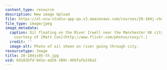 ```yaml
---
content_type: resource
description: New image Upload
file: https://ol-ocw-studio-app-qa.s3.amazonaws.com/courses/20-104j-chemicals-in-the-environment-toxicology-and-public-health-be-104j-spring-2005/6d182bfd841ead26380c46bfafe236a2_20-104js05-th.jpg
file_type: image/jpeg
image_metadata:
  caption: Oil floating on the River Irwell near the Manchester UK city center. (Photo
    courtesy of [Matt Cox](http://www.flickr.com/photos/coxy/).)
  credit: ''
  image-alt: Photo of oil sheen on river going through city.
resourcetype: Image
title: 20-104js05-th.jpg
uid: 6d182bfd-841e-ad26-380c-46bfafe236a2
---
```

